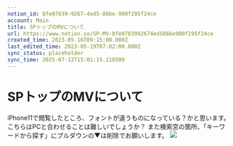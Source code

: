 ```yaml
---
notion_id: 8fe07839-9267-4ed5-86be-900f295f24ce
account: Main
title: SPトップのMVについて
url: https://www.notion.so/SP-MV-8fe0783992674ed586be900f295f24ce
created_time: 2023-05-16T09:15:00.000Z
last_edited_time: 2023-05-19T07:02:00.000Z
sync_status: placeholder
sync_time: 2025-07-12T15:01:15.110500
---
```

# SPトップのMVについて

iPhone11で閲覧したところ、フォントが違うものになっている？かと思います。
こちらはPCと合わせることは難しいでしょうか？
また検索窓の箇所、「キーワードから探す」にプルダウンの▼は削除でお願いします。
![](https://prod-files-secure.s3.us-west-2.amazonaws.com/736adce6-a3a4-4a64-9f74-d9aa055c96d2/4b13ce3f-1b79-4827-b0dd-55fe290801c4/IMG_8468.png?X-Amz-Algorithm=AWS4-HMAC-SHA256&X-Amz-Content-Sha256=UNSIGNED-PAYLOAD&X-Amz-Credential=ASIAZI2LB466X2WPA3BK%2F20250719%2Fus-west-2%2Fs3%2Faws4_request&X-Amz-Date=20250719T043340Z&X-Amz-Expires=3600&X-Amz-Security-Token=IQoJb3JpZ2luX2VjEIT%2F%2F%2F%2F%2F%2F%2F%2F%2F%2FwEaCXVzLXdlc3QtMiJGMEQCIFcnZQGH2d2zt4RaxEQiCZ%2Br7m%2FyllzSnYD7mLX8rOpXAiAZnMe8lyeFO%2FSJ0%2F7W7q0NpjJH%2FwtG9%2Fe4NCOd62tfeSqIBAid%2F%2F%2F%2F%2F%2F%2F%2F%2F%2F8BEAAaDDYzNzQyMzE4MzgwNSIMq28txFiNJlUeaZjTKtwDv3YnrSFsBtA2ERSH0KYRi7bIuhGVBo7Etv1c%2F8zuWX745sVi6ArB%2F%2B6N2hFy1Dbo%2B%2FKz1ccKilXvbjwIPs9ZOMxugh5xOGvwzoIPwCJy9v9ZXHJuDS6q%2F0NhiQZfGTsiwWbItL3gBxGB2OcRrnthPQngAZsrSjtPTqnvKEP2QCcS3mvQYMvsV1pEg%2BCsIVT5QT5Cb9Ug%2BvrrAQpiV3HRWZL0huxvG1URTCXgOyM8%2BJXj7NCKviVbIzuZ4HnK6dc2q4INbBhOELeZFou7Rg6EOmq2zQhuERdZGKo0ik4J7t4R%2FpZFru3xm8vRgP8P0stKRQ3FS8Kge3U4xfBcbw5ZWwRd94oabvr2sPsR0yu2NcRi5Ln%2B7%2FPPGOJfNUnwB9RMWA123ZJnVwHXg%2FJHD5QpXjbjkFvZHZFbhYX1iwOGN%2F9kevXSSCBamCMlbKQLKBdboV8q1kHRxLDtGh7fXaFnq3SHOpF8XYzQ8zK70RBjnxsosiqC9ufJzDGbRuUnw4%2F0%2Fi9pRo2Cs1K4Lot%2FCuOrR6CTUI%2BUEmKfK7ju%2FYUcsZAq5vdK%2FSBhWYXRQwsRlDfH1V%2FZEn6Fzmxw5XOWih64QQRQUulVPY5mG1ThamHBKya5iYUChMaE%2FzKSkX8wmqrswwY6pgHtiz3vzllk3XSk1t85Iuxk9DeAnjIWrgEAJCpAZiyLIjmP%2BWeA7Bp5l0uvw53e2ru%2BwXmpd8qk7BUYID6r18vncnWb7AkWVFR5re5ZYmlOoZVfs97G8cwIs9y1dCf%2FWFy%2BvHoQ4tZ2E%2Fi5DKrZnwED9nzC0EWLRRejYZIon8oHl1Lm3uDKW10G8kV2c2v6fbCgGN1UUc7x0qz9OjlTOE0UH32QLnzl&X-Amz-Signature=67ce8a834d6c529cae91b43be3c8acdf0d95a3d6f480e8b169c927a868c4291d&X-Amz-SignedHeaders=host&x-amz-checksum-mode=ENABLED&x-id=GetObject)